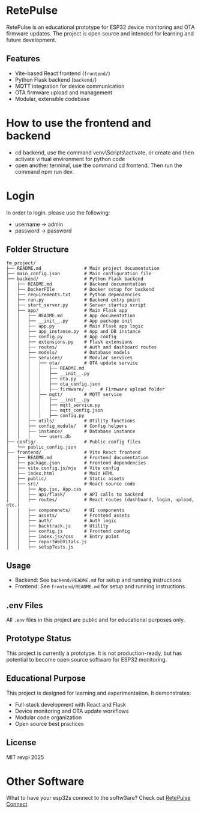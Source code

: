 ﻿# RetePulse

RetePulse is an educational prototype for ESP32 device monitoring and OTA firmware updates. The project is open source and intended for learning and future development.

## Features
- Vite-based React frontend (`frontend/`)
- Python Flask backend (`backend/`)
- MQTT integration for device communication
- OTA firmware upload and management
- Modular, extensible codebase

# How to use the frontend and backend
 * cd backend, use the command venv\Scripts\activate, or create and then activate virtual environment for python code
 * open another terminal, use the command cd frontend. Then run the command npm run dev. 
   
# Login
In order to login. please use the following:
* username -> admin
* password -> password
## Folder Structure
```
fm_project/
├── README.md                # Main project documentation
├── main_config.json         # Main configuration file
├── backend/                 # Python Flask backend
│   ├── README.md            # Backend documentation
│   ├── DockerFIle           # Docker setup for backend
│   ├── requirements.txt     # Python dependencies
│   ├── run.py               # Backend entry point
│   ├── start_server.py      # Server startup script
│   ├── app/                 # Main Flask app
│   │   ├── README.md        # App documentation
│   │   ├── __init__.py      # App package init
│   │   ├── app.py           # Main Flask app logic
│   │   ├── app_instance.py  # App and DB instance
│   │   ├── config.py        # App config
│   │   ├── extensions.py    # Flask extensions
│   │   ├── routes/          # Auth and dashboard routes
│   │   ├── models/          # Database models
│   │   ├── services/        # Modular services
│   │   │   ├── ota/         # OTA update service
│   │   │   │   ├── README.md
│   │   │   │   ├── __init__.py
│   │   │   │   ├── ota.py
│   │   │   │   ├── ota_config.json
│   │   │   │   ├── firmware/      # Firmware upload folder
│   │   │   ├── mqtt/        # MQTT service
│   │   │   │   ├── __init__.py
│   │   │   │   ├── mqtt_service.py
│   │   │   │   ├── mqtt_config.json
│   │   │   │   ├── config.py
│   │   ├── utils/           # Utility functions
│   │   ├── config_module/   # Config helpers
│   │   ├── instance/        # Database instance
│   │   │   └── users.db
├── config/                  # Public config files
│   └── public_config.json
├── frontend/                # Vite React frontend
│   ├── README.md            # Frontend documentation
│   ├── package.json         # Frontend dependencies
│   ├── vite.config.js/mjs   # Vite config
│   ├── index.html           # Main HTML
│   ├── public/              # Static assets
│   ├── src/                 # React source code
│   │   ├── App.jsx, App.css
│   │   ├── api/flask/       # API calls to backend
│   │   ├── routes/          # React routes (dashboard, login, upload, etc.)
│   │   ├── componenets/     # UI components
│   │   ├── assets/          # Frontend assets
│   │   ├── auth/            # Auth logic
│   │   ├── backtrack.js     # Utility
│   │   ├── config.js        # Frontend config
│   │   ├── index.jsx/css    # Entry point
│   │   ├── reportWebVitals.js
│   │   ├── setupTests.js
```

## Usage
- Backend: See `backend/README.md` for setup and running instructions
- Frontend: See `frontend/README.md` for setup and running instructions

## .env Files
All `.env` files in this project are public and for educational purposes only.

## Prototype Status
This project is currently a prototype. It is not production-ready, but has potential to become open source software for ESP32 monitoring.

## Educational Purpose
This project is designed for learning and experimentation. It demonstrates:
- Full-stack development with React and Flask
- Device monitoring and OTA update workflows
- Modular code organization
- Open source best practices

## License
MIT revpi 2025

# Other Software
What to have your esp32s connect to the softw3are? Check out [RetePulse Connect](https://github.com/repvi/RetePulse-Connect)

